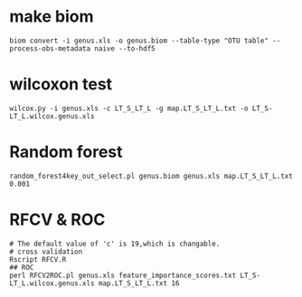 # make biom
```
biom convert -i genus.xls -o genus.biom --table-type "OTU table" --process-obs-metadata naive --to-hdf5
```
# wilcoxon test
```
wilcox.py -i genus.xls -c LT_S_LT_L -g map.LT_S_LT_L.txt -o LT_S-LT_L.wilcox.genus.xls
```
# Random forest
```
random_forest4key_out_select.pl genus.biom genus.xls map.LT_S_LT_L.txt 0.001
```
# RFCV & ROC
```
# The default value of 'c' is 19,which is changable.
# cross validation
Rscript RFCV.R
## ROC
perl RFCV2ROC.pl genus.xls feature_importance_scores.txt LT_S-LT_L.wilcox.genus.xls map.LT_S_LT_L.txt 16
```
